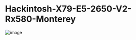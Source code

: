 # Hackintosh-X79-E5-2650-V2-Rx580-Monterey
![image](https://github.com/sonvirgo/Hackintosh-X79-E5-2650-V2-Rx580-Monterey/assets/10823037/3d5a728b-0aa0-425e-b783-1cae07cc3169)
